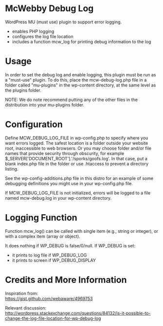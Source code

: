 # McWebby Debug Log

WordPress MU (must use) plugin to support error logging. 

- enables PHP logging
- configures the log file location
- includes a function mcw_log for printing debug information to the log

# Usage 
 
In order to set the debug log and enable logging, this plugin must be run as a "must-use" plugin. To do this, place the mcw-debug-log.php file in a folder called "mu-plugins" in the wp-content directory, at the same level as the plugins folder.

NOTE: We do note recommend putting any of the other files in the distribution into your mu-plugins folder. 

# Configuration

Define MCW\_DEBUG\_LOG\_FILE in wp-config.php to specify where you want errors logged. The safest location is a folder outside your website root, inaccessible to web browsers. Or you may choose folder and/or file names that provide security through obscurity, for example $\_SERVER['DOCUMENT\_ROOT'].'/sporks/goofs.log'. In that case, put a blank index.php file in the folder or use .htaccess to prevent a directory listing. 

See the wp-config-additions.php file in this distro for an example of some debugging definitions you might use in your wp-config.php file. 

If MCW\_DEBUG\_LOG\_FILE is not initialized, errors will be logged to a file named mcw-debug.log in your wp-content directory. 
 
# Logging Function

Function mcw\_log() can be called with single item (e.g., string or integer), or with a complex item (array or object). 

It does nothing if WP\_DEBUG is false/0/null. If WP\_DEBUG is set: 
- it prints to log file if WP\_DEBUG\_LOG
- it prints to screen if WP\_DEBUG\_DISPLAY

# Credits and More Information 
 
Inspiration from:  
https://gist.github.com/webaware/4969753 

Relevant discussion:  
http://wordpress.stackexchange.com/questions/84132/is-it-possible-to-change-the-log-file-location-for-wp-debug-log 
